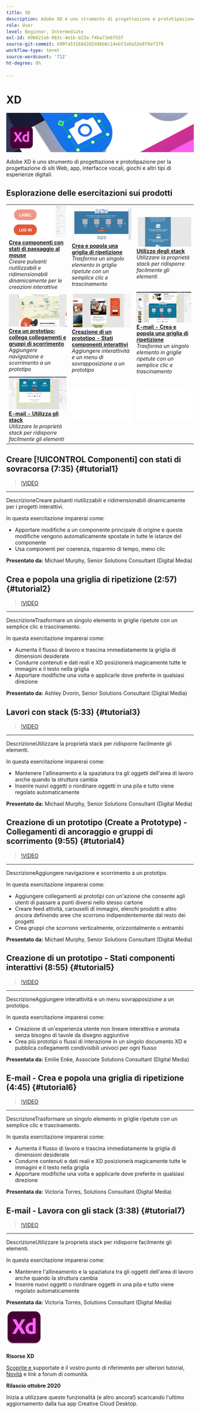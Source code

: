 ```yaml
---
title: XD
description: Adobe XD è uno strumento di progettazione e prototipazione di esperienza utente per la progettazione di siti web, app, interfacce vocali, giochi ed altri tipi di esperienze digitali
role: User
level: Beginner, Intermediate
exl-id: 89b621a6-083c-4e1b-b23a-f4ba73e6755f
source-git-commit: b99fa53168d2d2d4bb6c14ebf3a9a52e8f0af379
workflow-type: tm+mt
source-wordcount: '712'
ht-degree: 0%

---
```


# XD

![Immagine eroe Tutorial](../assets/XD.jpg)

Adobe XD è uno strumento di progettazione e prototipazione per la progettazione di siti Web, app, interfacce vocali, giochi e altri tipi di esperienze digitali.

## Esplorazione delle esercitazioni sui prodotti

<table style="table-layout:fixed">
<tr>
 <td>
   <a href="xd.md#tutorial1">
      <img alt="Crea componenti con stati di passaggio al mouse" src="../assets/Xd_hoverstates_components_thumbnail.jpg" />
   </a>
    <div>
   <a href="xd.md#tutorial1"><strong>Crea componenti con stati di passaggio al mouse</strong></a>
    </div>
    <em>Creare pulsanti riutilizzabili e ridimensionabili dinamicamente per le creazioni interattive</em>
    <br>
  </td>
  <td>
    <a href="xd.md#tutorial2">
        <img alt="Crea e popola una griglia di ripetizione" src="../assets/XD_repeatgrid_thumbnail.jpg" />
    </a>
    <div>
    <a href="xd.md#tutorial2"><strong>Crea e popola una griglia di ripetizione</strong></a>
    </div>
    <em>Trasforma un singolo elemento in griglie ripetute con un semplice clic e trascinamento</em>
    <br>
  </td>
  <td>
   <a href="xd.md#tutorial3">
      <img alt="Utilizzo degli stack" src="../assets/xd_Stacks_thumbnail.jpg" />
   </a>
    <div>
    <a href="xd.md#tutorial3"><strong>Utilizzo degli stack</strong></a>
    </div>
    <em>Utilizzare la proprietà stack per ridisporre facilmente gli elementi</em>
    <br>
  </td>
</tr>
<tr>
 <td>
    <a href="xd.md#tutorial4">
        <img alt="Crea un prototipo: collega collegamenti e 
Gruppi di scorrimento" src="../assets/XD_Scrolls_Thumbnail_Murphy.jpg" />
    </a>
    <div>
    <a href="xd.md#tutorial4"><strong>Crea un prototipo: collega collegamenti e gruppi di scorrimento</strong></a>
    </div>
    <em>Aggiungere navigazione e scorrimento a un prototipo</em>
    <br>
  </td>
  <td>
    <a href="xd.md#tutorial5">
        <img alt="Creazione di un prototipo - Stati componenti interattivi" src="../assets/XD_interactiveprototypes_enke.jpg" />
    </a>
    <div>
    <a href="xd.md#tutorial5"><strong>Creazione di un prototipo - Stati componenti interattivi</strong></a>
    </div>
    <em>Aggiungere interattività e un menu di sovrapposizione a un prototipo</em>
    <br>
  </td>
  <td>
   <a href="xd.md#tutorial6">
      <img alt="E-mail - Crea e popola una griglia di ripetizione" src="../assets/xd_repeat_torres.jpg" />
   </a>
    <div>
   <a href="xd.md#tutorial7"><strong>E-mail - Crea e popola una griglia di ripetizione</strong></a>
    </div>
    <em>Trasforma un singolo elemento in griglie ripetute con un semplice clic e trascinamento</em>
    <br>
  </td>
</tr>
<tr>
 <td>
    <a href="xd.md#tutorial7">
        <img alt="E-mail - Utilizza gli stack" src="../assets/xd_stacks_torres.jpg" />
    </a>
    <div>
    <a href="xd.md#tutorial7"><strong>E-mail - Utilizza gli stack</strong></a>
    </div>
    <em>Utilizzare la proprietà stack per ridisporre facilmente gli elementi</em>
    <br>
  </td>
  <td>
    <img alt="Spaziatore" src="../assets/Whitespacer.png" />
    <div>
    <br>
  </td>
  <td>
    <img alt="Spaziatore" src="../assets/Whitespacer.png" />
    <div>
    <br>
  </td>
</tr>
</table>

## Creare [!UICONTROL Componenti] con stati di sovracorsa (7:35) {#tutorial1}

>[!VIDEO](https://video.tv.adobe.com/v/326874?hidetitle=true)

****
DescrizioneCreare pulsanti riutilizzabili e ridimensionabili dinamicamente per i progetti interattivi.

In questa esercitazione imparerai come:
* Apportare modifiche a un componente principale di origine e queste modifiche vengono automaticamente spostate in tutte le istanze del componente
* Usa componenti per coerenza, risparmio di tempo, meno clic

**Presentato da:**
Michael Murphy, Senior Solutions Consultant (Digital Media)

## Crea e popola una griglia di ripetizione (2:57) {#tutorial2}

>[!VIDEO](https://video.tv.adobe.com/v/326955?hidetitle=true)

****
DescrizioneTrasformare un singolo elemento in griglie ripetute con un semplice clic e trascinamento.

In questa esercitazione imparerai come:
* Aumenta il flusso di lavoro e trascina immediatamente la griglia di dimensioni desiderate
* Condurre contenuti e dati reali e XD posizionerà magicamente tutte le immagini e il testo nella griglia
* Apportare modifiche una volta e applicarle dove preferite in qualsiasi direzione

**Presentato da:**
Ashley Dvorin, Senior Solutions Consultant (Digital Media)

## Lavori con stack (5:33) {#tutorial3}

>[!VIDEO](https://video.tv.adobe.com/v/326956?hidetitle=true)

****
DescrizioneUtilizzare la proprietà stack per ridisporre facilmente gli elementi.

In questa esercitazione imparerai come:
* Mantenere l&#39;allineamento e la spaziatura tra gli oggetti dell&#39;area di lavoro anche quando la struttura cambia
* Inserire nuovi oggetti o riordinare oggetti in una pila e tutto viene regolato automaticamente

**Presentato da:**
Michael Murphy, Senior Solutions Consultant (Digital Media)

## Creazione di un prototipo (Create a Prototype) - Collegamenti di ancoraggio e gruppi di scorrimento (9:55) {#tutorial4}

>[!VIDEO](https://video.tv.adobe.com/v/326957?hidetitle=true)

****
DescrizioneAggiungere navigazione e scorrimento a un prototipo.

In questa esercitazione imparerai come:
* Aggiungere collegamenti ai prototipi con un&#39;azione che consente agli utenti di passare a punti diversi nello stesso cartone
* Creare feed attività, carouselli di immagini, elenchi prodotti e altro ancora definendo aree che scorrono indipendentemente dal resto dei progetti
* Crea gruppi che scorrono verticalmente, orizzontalmente o entrambi

**Presentato da:**
Michael Murphy, Senior Solutions Consultant (Digital Media)

## Creazione di un prototipo - Stati componenti interattivi (8:55) {#tutorial5}

>[!VIDEO](https://video.tv.adobe.com/v/326958?hidetitle=true)

****
DescrizioneAggiungere interattività e un menu sovrapposizione a un prototipo.

In questa esercitazione imparerai come:
* Creazione di un&#39;esperienza utente non lineare interattiva e animata senza bisogno di tavole da disegno aggiuntive
* Crea più prototipi o flussi di interazione in un singolo documento XD e pubblica collegamenti condivisibili univoci per ogni flusso

**Presentata da:**
Emilie Enke, Associate Solutions Consultant (Digital Media)

## E-mail - Crea e popola una griglia di ripetizione (4:45) {#tutorial6}

>[!VIDEO](https://video.tv.adobe.com/v/326775?hidetitle=true)

****
DescrizioneTrasformare un singolo elemento in griglie ripetute con un semplice clic e trascinamento.

In questa esercitazione imparerai come:
* Aumenta il flusso di lavoro e trascina immediatamente la griglia di dimensioni desiderate
* Condurre contenuti e dati reali e XD posizionerà magicamente tutte le immagini e il testo nella griglia
* Apportare modifiche una volta e applicarle dove preferite in qualsiasi direzione

**Presentata da:**
Victoria Torres, Solutions Consultant (Digital Media)

## E-mail - Lavora con gli stack (3:38) {#tutorial7}

>[!VIDEO](https://video.tv.adobe.com/v/326759?hidetitle=true)

****
DescrizioneUtilizzare la proprietà stack per ridisporre facilmente gli elementi.

In questa esercitazione imparerai come:
* Mantenere l&#39;allineamento e la spaziatura tra gli oggetti dell&#39;area di lavoro anche quando la struttura cambia
* Inserire nuovi oggetti o riordinare oggetti in una pila e tutto viene regolato automaticamente

**Presentata da:**
Victoria Torres, Solutions Consultant (Digital Media)

![Logo XD](../assets/xd_appicon_96.png)

**Risorse XD**

[Scoprite e ](https://helpx.adobe.com/support/xd.html) supportate è il vostro punto di riferimento per ulteriori tutorial,  [Novità](https://helpx.adobe.com/xd/user-guide.html/xd/help/whats-new.ug.html) e link a forum di comunità.

**Rilascio ottobre 2020**

Inizia a utilizzare queste funzionalità (e altro ancora!) scaricando l&#39;ultimo aggiornamento dalla tua app Creative Cloud Desktop.

